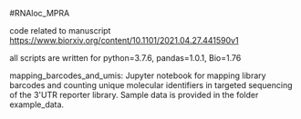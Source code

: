 #RNAloc_MPRA

code related to manuscript https://www.biorxiv.org/content/10.1101/2021.04.27.441590v1

all scripts are written for python=3.7.6, pandas=1.0.1, Bio=1.76

mapping_barcodes_and_umis:
Jupyter notebook for mapping library barcodes and counting unique molecular identifiers in targeted sequencing of the 3'UTR reporter library. Sample data is provided in the folder example_data.
